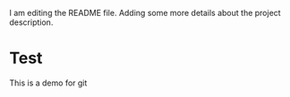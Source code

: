 I am editing the README file. Adding some more details about the project description.


# Test
This is a demo for git 
